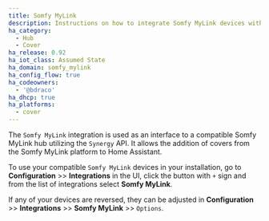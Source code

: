 ```yaml
---
title: Somfy MyLink
description: Instructions on how to integrate Somfy MyLink devices with Home Assistant.
ha_category:
  - Hub
  - Cover
ha_release: 0.92
ha_iot_class: Assumed State
ha_domain: somfy_mylink
ha_config_flow: true
ha_codeowners:
  - '@bdraco'
ha_dhcp: true
ha_platforms:
  - cover
---
```


The `Somfy MyLink` integration is used as an interface to a compatible Somfy MyLink hub utilizing the `Synergy` API. It allows the addition of covers from the Somfy MyLink platform to Home Assistant.

To use your compatible `Somfy MyLink` devices in your installation, go to **Configuration** >> **Integrations** in the UI, click the button with `+` sign and from the list of integrations select **Somfy MyLink**.

If any of your devices are reversed, they can be adjusted in **Configuration** >> **Integrations** >> **Somfy MyLink** >> `Options`.
